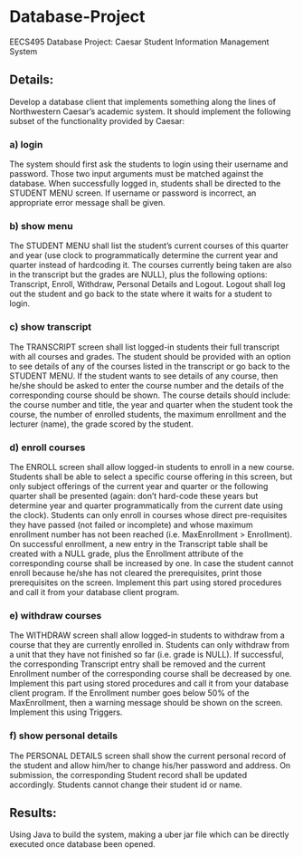 # Database-Project
EECS495 Database Project: Caesar Student Information Management System

## Details:
Develop a database client that implements something along the lines of Northwestern Caesar’s academic system. It should implement the following subset of the functionality provided by Caesar:

### a) login
The system should first ask the students to login using their username and password. Those two input arguments must be matched against the database. When successfully logged in, students shall be directed to the STUDENT MENU screen. If username or password is incorrect, an appropriate error message shall be given.

### b) show menu
The STUDENT MENU shall list the student’s current courses of this quarter and year (use clock to programmatically determine the current year and quarter instead of hardcoding it. The courses currently being taken are also in the transcript but the grades are NULL), plus the following options: Transcript, Enroll, Withdraw, Personal Details and Logout. Logout shall log out the student and go back to the state where it waits for a student to login.

### c) show transcript
The TRANSCRIPT screen shall list logged-in students their full transcript with all courses and grades. The student should be provided with an option to see details of any of the courses listed in the transcript or go back to the STUDENT MENU. If the student wants to see details of any course, then he/she should be asked to enter the course number and the details of the corresponding course should be shown. The course details should include: the course number and title, the year and quarter when the student took the course, the number of enrolled students, the maximum enrollment and the lecturer (name), the grade scored by the student.

### d) enroll courses
The ENROLL screen shall allow logged-in students to enroll in a new course. Students shall be able to select a specific course offering in this screen, but only subject offerings of the current year and quarter or the following quarter shall be presented (again: don’t hard-code these years but determine year and quarter programmatically from the current date using the clock). Students can only enroll in courses whose direct pre-requisites they have passed (not failed or incomplete) and whose maximum enrollment number has not been reached (i.e. MaxEnrollment > Enrollment). On successful enrollment, a new entry in the Transcript table shall be created with a NULL grade, plus the Enrollment attribute of the corresponding course shall be increased by one. In case the student cannot enroll because he/she has not cleared the prerequisites, print those prerequisites on the screen. Implement this part using stored procedures and call it from your database client program.

### e) withdraw courses
The WITHDRAW screen shall allow logged-in students to withdraw from a course that they are currently enrolled in. Students can only withdraw from a unit that they have not finished so far (i.e. grade is NULL). If successful, the corresponding Transcript entry shall be removed and the current Enrollment number of the corresponding course shall be decreased by one. Implement this part using stored procedures and call it from your database client program. If the Enrollment number goes below 50% of the MaxEnrollment, then a warning message should be shown on the screen. Implement this using Triggers.

### f) show personal details
The PERSONAL DETAILS screen shall show the current personal record of the student and allow him/her to change his/her password and address. On submission, the corresponding Student record shall be updated accordingly. Students cannot change their student id or name.

## Results:
Using Java to build the system, making a uber jar file which can be directly executed once database been opened.
